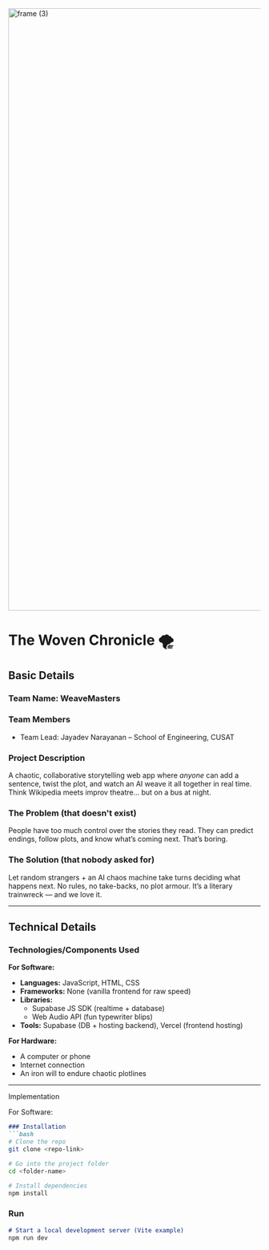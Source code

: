 <img width="3188" height="1202" alt="frame (3)" src="https://github.com/user-attachments/assets/517ad8e9-ad22-457d-9538-a9e62d137cd7" />

# The Woven Chronicle 🌪️

## Basic Details

### Team Name: WeaveMasters

### Team Members
- Team Lead: Jayadev Narayanan – School of Engineering, CUSAT


### Project Description
A chaotic, collaborative storytelling web app where *anyone* can add a sentence, twist the plot, and watch an AI weave it all together in real time.  
Think Wikipedia meets improv theatre… but on a bus at night.

### The Problem (that doesn't exist)
People have too much control over the stories they read. They can predict endings, follow plots, and know what’s coming next. That’s boring.

### The Solution (that nobody asked for)
Let random strangers + an AI chaos machine take turns deciding what happens next. No rules, no take-backs, no plot armour. It’s a literary trainwreck — and we love it.

---

## Technical Details
### Technologies/Components Used
**For Software:**
- **Languages:** JavaScript, HTML, CSS
- **Frameworks:** None (vanilla frontend for raw speed)
- **Libraries:**  
  - Supabase JS SDK (realtime + database)  
  - Web Audio API (fun typewriter blips)
- **Tools:** Supabase (DB + hosting backend), Vercel (frontend hosting)

**For Hardware:**  
- A computer or phone  
- Internet connection  
- An iron will to endure chaotic plotlines


---

Implementation

For Software:

```markdown
### Installation
```bash
# Clone the repo
git clone <repo-link>

# Go into the project folder
cd <folder-name>

# Install dependencies
npm install
```

### Run

```markdown
# Start a local development server (Vite example)
npm run dev
```

